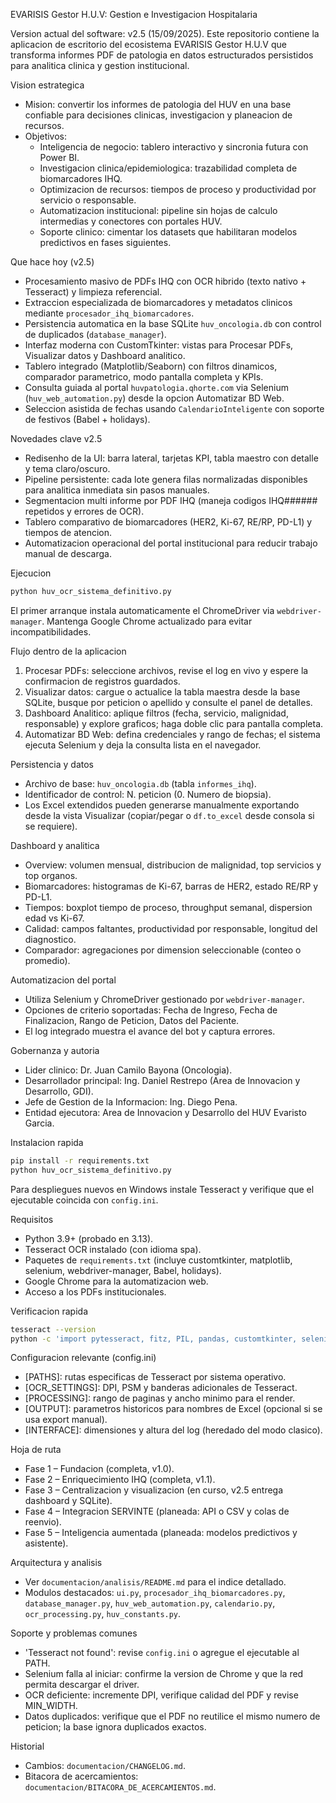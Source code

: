 EVARISIS Gestor H.U.V: Gestion e Investigacion Hospitalaria

Version actual del software: v2.5 (15/09/2025). Este repositorio contiene la aplicacion de escritorio del ecosistema EVARISIS Gestor H.U.V que transforma informes PDF de patologia en datos estructurados persistidos para analitica clinica y gestion institucional.

Vision estrategica
- Mision: convertir los informes de patologia del HUV en una base confiable para decisiones clinicas, investigacion y planeacion de recursos.
- Objetivos:
  - Inteligencia de negocio: tablero interactivo y sincronia futura con Power BI.
  - Investigacion clinica/epidemiologica: trazabilidad completa de biomarcadores IHQ.
  - Optimizacion de recursos: tiempos de proceso y productividad por servicio o responsable.
  - Automatizacion institucional: pipeline sin hojas de calculo intermedias y conectores con portales HUV.
  - Soporte clinico: cimentar los datasets que habilitaran modelos predictivos en fases siguientes.

Que hace hoy (v2.5)
- Procesamiento masivo de PDFs IHQ con OCR hibrido (texto nativo + Tesseract) y limpieza referencial.
- Extraccion especializada de biomarcadores y metadatos clinicos mediante `procesador_ihq_biomarcadores`.
- Persistencia automatica en la base SQLite `huv_oncologia.db` con control de duplicados (`database_manager`).
- Interfaz moderna con CustomTkinter: vistas para Procesar PDFs, Visualizar datos y Dashboard analitico.
- Tablero integrado (Matplotlib/Seaborn) con filtros dinamicos, comparador parametrico, modo pantalla completa y KPIs.
- Consulta guiada al portal `huvpatologia.qhorte.com` via Selenium (`huv_web_automation.py`) desde la opcion Automatizar BD Web.
- Seleccion asistida de fechas usando `CalendarioInteligente` con soporte de festivos (Babel + holidays).

Novedades clave v2.5
- Redisenho de la UI: barra lateral, tarjetas KPI, tabla maestro con detalle y tema claro/oscuro.
- Pipeline persistente: cada lote genera filas normalizadas disponibles para analitica inmediata sin pasos manuales.
- Segmentacion multi informe por PDF IHQ (maneja codigos IHQ###### repetidos y errores de OCR).
- Tablero comparativo de biomarcadores (HER2, Ki-67, RE/RP, PD-L1) y tiempos de atencion.
- Automatizacion operacional del portal institucional para reducir trabajo manual de descarga.

Ejecucion
```bash
python huv_ocr_sistema_definitivo.py
```
El primer arranque instala automaticamente el ChromeDriver via `webdriver-manager`. Mantenga Google Chrome actualizado para evitar incompatibilidades.

Flujo dentro de la aplicacion
1. Procesar PDFs: seleccione archivos, revise el log en vivo y espere la confirmacion de registros guardados.
2. Visualizar datos: cargue o actualice la tabla maestra desde la base SQLite, busque por peticion o apellido y consulte el panel de detalles.
3. Dashboard Analitico: aplique filtros (fecha, servicio, malignidad, responsable) y explore graficos; haga doble clic para pantalla completa.
4. Automatizar BD Web: defina credenciales y rango de fechas; el sistema ejecuta Selenium y deja la consulta lista en el navegador.

Persistencia y datos
- Archivo de base: `huv_oncologia.db` (tabla `informes_ihq`).
- Identificador de control: N. peticion (0. Numero de biopsia).
- Los Excel extendidos pueden generarse manualmente exportando desde la vista Visualizar (copiar/pegar o `df.to_excel` desde consola si se requiere).

Dashboard y analitica
- Overview: volumen mensual, distribucion de malignidad, top servicios y top organos.
- Biomarcadores: histogramas de Ki-67, barras de HER2, estado RE/RP y PD-L1.
- Tiempos: boxplot tiempo de proceso, throughput semanal, dispersion edad vs Ki-67.
- Calidad: campos faltantes, productividad por responsable, longitud del diagnostico.
- Comparador: agregaciones por dimension seleccionable (conteo o promedio).

Automatizacion del portal
- Utiliza Selenium y ChromeDriver gestionado por `webdriver-manager`.
- Opciones de criterio soportadas: Fecha de Ingreso, Fecha de Finalizacion, Rango de Peticion, Datos del Paciente.
- El log integrado muestra el avance del bot y captura errores.

Gobernanza y autoria
- Lider clinico: Dr. Juan Camilo Bayona (Oncologia).
- Desarrollador principal: Ing. Daniel Restrepo (Area de Innovacion y Desarrollo, GDI).
- Jefe de Gestion de la Informacion: Ing. Diego Pena.
- Entidad ejecutora: Area de Innovacion y Desarrollo del HUV Evaristo Garcia.

Instalacion rapida
```cmd
pip install -r requirements.txt
python huv_ocr_sistema_definitivo.py
```
Para despliegues nuevos en Windows instale Tesseract y verifique que el ejecutable coincida con `config.ini`.

Requisitos
- Python 3.9+ (probado en 3.13).
- Tesseract OCR instalado (con idioma spa).
- Paquetes de `requirements.txt` (incluye customtkinter, matplotlib, selenium, webdriver-manager, Babel, holidays).
- Google Chrome para la automatizacion web.
- Acceso a los PDFs institucionales.

Verificacion rapida
```bash
tesseract --version
python -c 'import pytesseract, fitz, PIL, pandas, customtkinter, selenium'
```

Configuracion relevante (config.ini)
- [PATHS]: rutas especificas de Tesseract por sistema operativo.
- [OCR_SETTINGS]: DPI, PSM y banderas adicionales de Tesseract.
- [PROCESSING]: rango de paginas y ancho minimo para el render.
- [OUTPUT]: parametros historicos para nombres de Excel (opcional si se usa export manual).
- [INTERFACE]: dimensiones y altura del log (heredado del modo clasico).

Hoja de ruta
- Fase 1 – Fundacion (completa, v1.0).
- Fase 2 – Enriquecimiento IHQ (completa, v1.1).
- Fase 3 – Centralizacion y visualizacion (en curso, v2.5 entrega dashboard y SQLite).
- Fase 4 – Integracion SERVINTE (planeada: API o CSV y colas de reenvio).
- Fase 5 – Inteligencia aumentada (planeada: modelos predictivos y asistente).

Arquitectura y analisis
- Ver `documentacion/analisis/README.md` para el indice detallado.
- Modulos destacados: `ui.py`, `procesador_ihq_biomarcadores.py`, `database_manager.py`, `huv_web_automation.py`, `calendario.py`, `ocr_processing.py`, `huv_constants.py`.

Soporte y problemas comunes
- 'Tesseract not found': revise `config.ini` o agregue el ejecutable al PATH.
- Selenium falla al iniciar: confirme la version de Chrome y que la red permita descargar el driver.
- OCR deficiente: incremente DPI, verifique calidad del PDF y revise MIN_WIDTH.
- Datos duplicados: verifique que el PDF no reutilice el mismo numero de peticion; la base ignora duplicados exactos.

Historial
- Cambios: `documentacion/CHANGELOG.md`.
- Bitacora de acercamientos: `documentacion/BITACORA_DE_ACERCAMIENTOS.md`.
